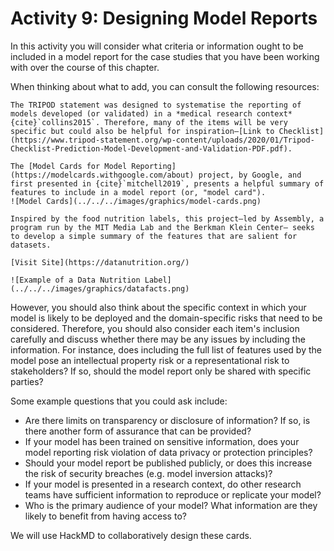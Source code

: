 # Activity 9: Designing Model Reports

In this activity you will consider what criteria or information ought to be included in a model report for the case studies that you have been working with over the course of this chapter.

When thinking about what to add, you can consult the following resources:

```{dropdown} TRIPOD Statement
The TRIPOD statement was designed to systematise the reporting of models developed (or validated) in a *medical research context* {cite}`collins2015`. Therefore, many of the items will be very specific but could also be helpful for inspiration—[Link to Checklist](https://www.tripod-statement.org/wp-content/uploads/2020/01/Tripod-Checklist-Prediction-Model-Development-and-Validation-PDF.pdf).
```

```{dropdown} Model Card Template
The [Model Cards for Model Reporting](https://modelcards.withgoogle.com/about) project, by Google, and first presented in {cite}`mitchell2019`, presents a helpful summary of features to include in a model report (or, "model card").
![Model Cards](../../../images/graphics/model-cards.png)
```

```{dropdown} The Data Nutrition Project
Inspired by the food nutrition labels, this project—led by Assembly, a program run by the MIT Media Lab and the Berkman Klein Center— seeks to develop a simple summary of the features that are salient for datasets. 

[Visit Site](https://datanutrition.org/)

![Example of a Data Nutrition Label](../../../images/graphics/datafacts.png)
```

However, you should also think about the specific context in which your model is likely to be deployed and the domain-specific risks that need to be considered.
Therefore, you should also consider each item's inclusion carefully and discuss whether there may be any issues by including the information.
For instance, does including the full list of features used by the model pose an intellectual property risk or a representational risk to stakeholders?
If so, should the model report only be shared with specific parties?

Some example questions that you could ask include:

- Are there limits on transparency or disclosure of information? If so, is there another form of assurance that can be provided?
- If your model has been trained on sensitive information, does your model reporting risk violation of data privacy or protection principles?
- Should your model report be published publicly, or does this increase the risk of security breaches (e.g. model inversion attacks)?
- If your model is presented in a research context, do other research teams have sufficient information to reproduce or replicate your model?
- Who is the primary audience of your model? What information are they likely to benefit from having access to?

We will use HackMD to collaboratively design these cards.

<!---

### Activity 8: Designing Model Cards

In this activity you will design hypothetical model reports for the case studies that you have been considering throughout the chapter.

Please visit https://bit.ly/3B4VllZ to view the associated instructions.

--->